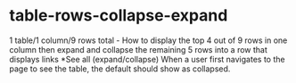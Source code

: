 # table-rows-collapse-expand
1 table/1 column/9 rows total - How to display the top 4 out of 9 rows in one column then expand and collapse the remaining 5 rows into a row that displays links *See all (expand/collapse)
When a user first navigates to the page to see the table, the default should show as collapsed.
